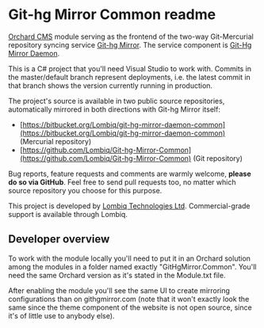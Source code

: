 # Git-hg Mirror Common readme



[Orchard CMS](http://orchardproject.net/) module serving as the frontend of the two-way Git-Mercurial repository syncing service [Git-hg Mirror](https://githgmirror.com).  The service component is [Git-Hg Mirror Daemon](https://github.com/Lombiq/Git-Hg-Mirror-Daemon).

This is a C# project that you'll need Visual Studio to work with. Commits in the master/default branch represent deployments, i.e. the latest commit in that branch shows the version currently running in production.

The project's source is available in two public source repositories, automatically mirrored in both directions with Git-hg Mirror itself:

- [https://bitbucket.org/Lombiq/git-hg-mirror-daemon-common](https://bitbucket.org/Lombiq/git-hg-mirror-daemon-common) (Mercurial repository)
- [https://github.com/Lombiq/Git-hg-Mirror-Common](https://github.com/Lombiq/Git-hg-Mirror-Common) (Git repository)

Bug reports, feature requests and comments are warmly welcome, **please do so via GitHub**. Feel free to send pull requests too, no matter which source repository you choose for this purpose.

This project is developed by [Lombiq Technologies Ltd](https://lombiq.com/). Commercial-grade support is available through Lombiq.


## Developer overview

To work with the module locally you'll need to put it in an Orchard solution among the modules in a folder named exactly "GitHgMirror.Common". You'll need the same Orchard version as it's stated in the Module.txt file.

After enabling the module you'll see the same UI to create mirroring configurations than on githgmirror.com (note that it won't exactly look the same since the theme component of the website is not open source, since it's of little use to anybody else).
